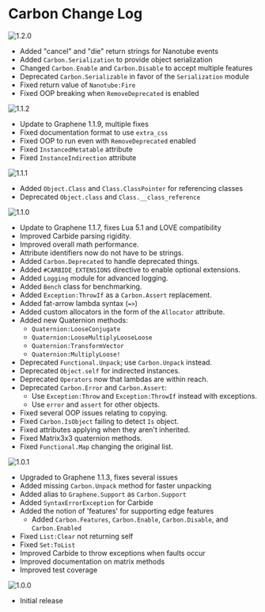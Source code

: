 # Carbon Change Log

![1.2.0](https://img.shields.io/badge/1.2.0-in_development-orange.svg?style=flat-square)
- Added "cancel" and "die" return strings for Nanotube events
- Added `Carbon.Serialization` to provide object serialization
- Changed `Carbon.Enable` and `Carbon.Disable` to accept multiple features
- Deprecated `Carbon.Serializable` in favor of the `Serialization` module
- Fixed return value of `Nanotube:Fire`
- Fixed OOP breaking when `RemoveDeprecated` is enabled

![1.1.2](https://img.shields.io/badge/1.1.2-released-brightgreen.svg?style=flat-square)
- Update to Graphene 1.1.9, multiple fixes
- Fixed documentation format to use `extra_css`
- Fixed OOP to run even with `RemoveDeprecated` enabled
- Fixed `InstancedMetatable` attribute
- Fixed `InstanceIndirection` attribute

![1.1.1](https://img.shields.io/badge/1.1.1-unsupported-red.svg?style=flat-square)
- Added `Object.Class` and `Class.ClassPointer` for referencing classes
- Deprecated `Object.class` and `Class.__class_reference`

![1.1.0](https://img.shields.io/badge/1.1.0-unsupported-red.svg?style=flat-square)
- Update to Graphene 1.1.7, fixes Lua 5.1 and LOVE compatibility
- Improved Carbide parsing rigidity.
- Improved overall math performance.
- Attribute identifiers now do not have to be strings.
- Added `Carbon.Deprecated` to handle deprecated things.
- Added `#CARBIDE_EXTENSIONS` directive to enable optional extensions.
- Added `Logging` module for advanced logging.
- Added `Bench` class for benchmarking.
- Added `Exception:ThrowIf` as a `Carbon.Assert` replacement.
- Added fat-arrow lambda syntax (`=>`)
- Added custom allocators in the form of the `Allocator` attribute.
- Added new Quaternion methods:
	- `Quaternion:LooseConjugate`
	- `Quaternion:LooseMultiplyLooseLoose`
	- `Quaternion:TransformVector`
	- `Quaternion:MultiplyLoose!`
- Deprecated `Functional.Unpack`; use `Carbon.Unpack` instead.
- Deprecated `Object.self` for indirected instances.
- Deprecated `Operators` now that lambdas are within reach.
- Deprecated `Carbon.Error` and `Carbon.Assert`:
	- Use `Exception:Throw` and `Exception:ThrowIf` instead with exceptions.
	- Use `error` and `assert` for other objects.
- Fixed several OOP issues relating to copying.
- Fixed `Carbon.IsObject` failing to detect `Is` object.
- Fixed attributes applying when they aren't inherited.
- Fixed Matrix3x3 quaternion methods.
- Fixed `Functional.Map` changing the original list.

![1.0.1](https://img.shields.io/badge/1.0.1-unsupported-red.svg?style=flat-square)
- Upgraded to Graphene 1.1.3, fixes several issues
- Added missing `Carbon.Unpack` method for faster unpacking
- Added alias to `Graphene.Support` as `Carbon.Support`
- Added `SyntaxErrorException` for Carbide
- Added the notion of 'features' for supporting edge features
	- Added `Carbon.Features`, `Carbon.Enable`, `Carbon.Disable`, and `Carbon.Enabled`
- Fixed `List:Clear` not returning self
- Fixed `Set:ToList`
- Improved Carbide to throw exceptions when faults occur
- Improved documentation on matrix methods
- Improved test coverage

![1.0.0](https://img.shields.io/badge/1.0.0-unsupported-red.svg?style=flat-square)
- Initial release